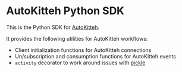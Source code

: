 # AutoKitteh Python SDK

This is the Python SDK for [AutoKitteh](https://autokitteh.com).

It provides the following utilities for AutoKitteh workflows:

- Client initialization functions for AutoKitteh connections
- Un/subscription and consumption functions for AutoKitteh events
- `activity` decorator to work around issues with [pickle](https://docs.python.org/3/library/pickle.html)

